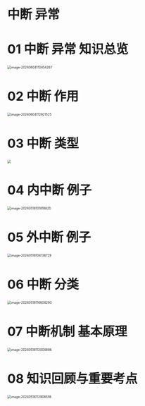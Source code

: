 # 中断 异常



# 01 中断 异常 知识总览

<img src="https://cvp.oss-cn-shanghai.aliyuncs.com/picgo/202406041104417.png" alt="image-20240604110454267" style="zoom:50%;" />



# 02 中断 作用

<img src="https://cvp.oss-cn-shanghai.aliyuncs.com/picgo/202406041129668.png" alt="image-20240604112921525" style="zoom:50%;" />



# 03 中断 类型

<img src="https://cvp.oss-cn-shanghai.aliyuncs.com/picgo/202405180951850.png" style="zoom:50%;" />



# 04 内中断 例子

<img src="https://cvp.oss-cn-shanghai.aliyuncs.com/picgo/202405181018185.png" alt="image-20240518101818820" style="zoom:50%;" />



# 05 外中断 例子

<img src="https://cvp.oss-cn-shanghai.aliyuncs.com/picgo/202405181041925.png" alt="image-20240518104138729" style="zoom:50%;" />



# 06 中断 分类

<img src="https://cvp.oss-cn-shanghai.aliyuncs.com/picgo/202405181106430.png" alt="image-20240518110604260" style="zoom:50%;" />



# 07 中断机制 基本原理

<img src="https://cvp.oss-cn-shanghai.aliyuncs.com/picgo/202405181120991.png" alt="image-20240518112004886" style="zoom:50%;" />



# 08 知识回顾与重要考点

<img src="https://cvp.oss-cn-shanghai.aliyuncs.com/picgo/202405181129679.png" alt="image-20240518112908556" style="zoom:50%;" />